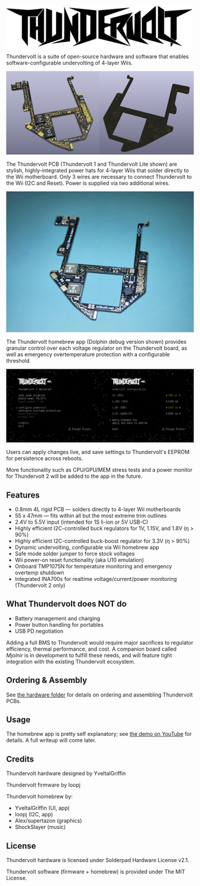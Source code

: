 <picture> <source media="(prefers-color-scheme: dark)" srcset="images/thundervolt_logo_white.png"> <img src="images/thundervolt_logo_black.png" width="500"> </picture> 

Thundervolt is a suite of open-source hardware and software that enables software-configurable undervolting of 4-layer Wiis. 

<img src="images/thundervolt_pcb.png" />

The Thundervolt PCB (Thundervolt 1 and Thundervolt Lite shown) are stylish, highly-integrated power hats for 4-layer Wiis that solder directly to the Wii motherboard. Only 3 wires are necessary to connect Thundervolt to the Wii (I2C and Reset). Power is supplied via two additional wires.

<img src="images/board.jpg" />

The Thundervolt homebrew app (Dolphin debug version shown) provides granular control over each voltage regulator on the Thundervolt board, as well as emergency overtemperature protection with a configurable threshold. 

<img src="images/app.png" />

Users can apply changes live, and save settings to Thundervolt's EEPROM for persistence across reboots. 

More functionality such as CPU/GPU/MEM stress tests and a power monitor for Thundervolt 2 will be added to the app in the future.

## Features
- 0.8mm 4L rigid PCB — solders directly to 4-layer Wii motherboards
- 55 x 47mm — fits within all but the most extreme trim outlines
- 2.4V to 5.5V input (intended for 1S li-ion or 5V USB-C)
- Highly efficient I2C-controlled buck regulators for 1V, 1.15V, and 1.8V (η > 90%)
- Highly efficient I2C-controlled buck-boost regulator for 3.3V (η > 90%)
- Dynamic undervolting, configurable via Wii homebrew app
- Safe mode solder jumper to force stock voltages
- Wii power-on reset functionality (aka U10 emulation)
- Onboard TMP1075N for temperature monitoring and emergency overtemp shutdown
- Integrated INA700s for realtime voltage/current/power monitoring (Thundervolt 2 only)

## What Thundervolt does NOT do
- Battery management and charging
- Power button handling for portables
- USB PD negotiation

Adding a full BMS to Thundervolt would require major sacrifices to regulator efficiency, thermal performance, and cost. A companion board called *Mjolnir* is in development to fulfill these needs, and will feature tight integration with the existing Thundervolt ecosystem.

## Ordering & Assembly

See [the hardware folder](https://github.com/mackieks/thundervolt/tree/main/hardware) for details on ordering and assembling Thundervolt PCBs.

## Usage
The homebrew app is pretty self explanatory; see [the demo on YouTube](https://youtu.be/DeZFMLoE9EQ) for details. A full writeup will come later.

## Credits

Thundervolt hardware designed by YveltalGriffin

Thundervolt firmware by loopj

Thundervolt homebrew by:
- YveltalGriffin (UI, app)
- loopj (I2C, app)
- Alex/supertazon (graphics)
- ShockSlayer (music)

## License

Thundervolt hardware is licensed under Solderpad Hardware License v2.1.

Thundervolt software (firmware + homebrew) is provided under The MIT License.
